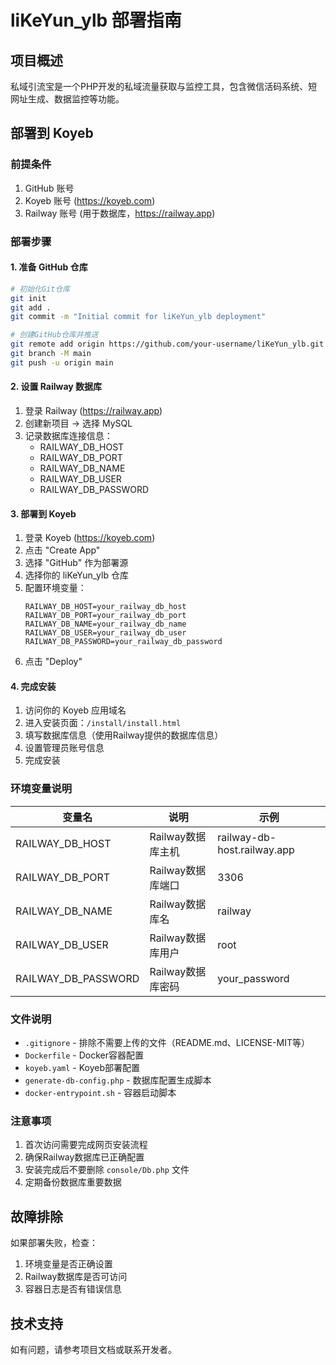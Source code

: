 # liKeYun_ylb 部署指南

## 项目概述
私域引流宝是一个PHP开发的私域流量获取与监控工具，包含微信活码系统、短网址生成、数据监控等功能。

## 部署到 Koyeb

### 前提条件
1. GitHub 账号
2. Koyeb 账号 (https://koyeb.com)
3. Railway 账号 (用于数据库，https://railway.app)

### 部署步骤

#### 1. 准备 GitHub 仓库
```bash
# 初始化Git仓库
git init
git add .
git commit -m "Initial commit for liKeYun_ylb deployment"

# 创建GitHub仓库并推送
git remote add origin https://github.com/your-username/liKeYun_ylb.git
git branch -M main
git push -u origin main
```

#### 2. 设置 Railway 数据库
1. 登录 Railway (https://railway.app)
2. 创建新项目 → 选择 MySQL
3. 记录数据库连接信息：
   - RAILWAY_DB_HOST
   - RAILWAY_DB_PORT 
   - RAILWAY_DB_NAME
   - RAILWAY_DB_USER
   - RAILWAY_DB_PASSWORD

#### 3. 部署到 Koyeb
1. 登录 Koyeb (https://koyeb.com)
2. 点击 "Create App"
3. 选择 "GitHub" 作为部署源
4. 选择你的 liKeYun_ylb 仓库
5. 配置环境变量：
   ```
   RAILWAY_DB_HOST=your_railway_db_host
   RAILWAY_DB_PORT=your_railway_db_port
   RAILWAY_DB_NAME=your_railway_db_name
   RAILWAY_DB_USER=your_railway_db_user
   RAILWAY_DB_PASSWORD=your_railway_db_password
   ```
6. 点击 "Deploy"

#### 4. 完成安装
1. 访问你的 Koyeb 应用域名
2. 进入安装页面：`/install/install.html`
3. 填写数据库信息（使用Railway提供的数据库信息）
4. 设置管理员账号信息
5. 完成安装

### 环境变量说明
| 变量名 | 说明 | 示例 |
|--------|------|------|
| RAILWAY_DB_HOST | Railway数据库主机 | railway-db-host.railway.app |
| RAILWAY_DB_PORT | Railway数据库端口 | 3306 |
| RAILWAY_DB_NAME | Railway数据库名 | railway |
| RAILWAY_DB_USER | Railway数据库用户 | root |
| RAILWAY_DB_PASSWORD | Railway数据库密码 | your_password |

### 文件说明
- `.gitignore` - 排除不需要上传的文件（README.md、LICENSE-MIT等）
- `Dockerfile` - Docker容器配置
- `koyeb.yaml` - Koyeb部署配置
- `generate-db-config.php` - 数据库配置生成脚本
- `docker-entrypoint.sh` - 容器启动脚本

### 注意事项
1. 首次访问需要完成网页安装流程
2. 确保Railway数据库已正确配置
3. 安装完成后不要删除 `console/Db.php` 文件
4. 定期备份数据库重要数据

## 故障排除
如果部署失败，检查：
1. 环境变量是否正确设置
2. Railway数据库是否可访问
3. 容器日志是否有错误信息

## 技术支持
如有问题，请参考项目文档或联系开发者。